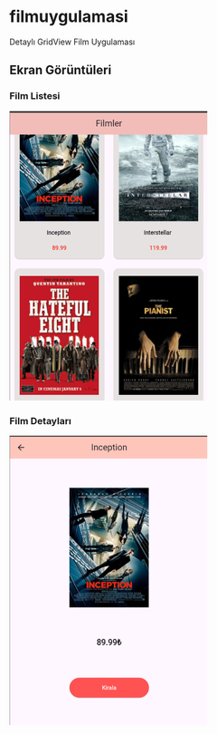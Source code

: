 # filmuygulamasi


Detaylı GridView Film Uygulaması

## Ekran Görüntüleri

### Film Listesi
<img src="https://github.com/GurbetKasbas/FilmlerUygulamasi/blob/master/assets/images/readme1.png" width="350" heigth="500" /> 

### Film Detayları
<img src="https://github.com/GurbetKasbas/FilmlerUygulamasi/blob/master/assets/images/readme2.png" width="350" heigth="500" /> 

